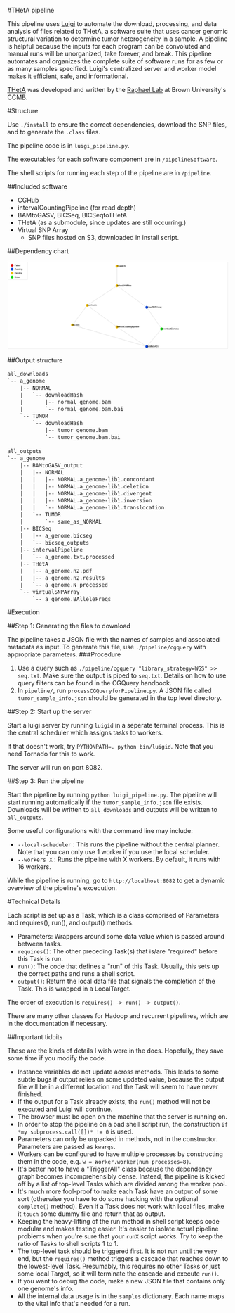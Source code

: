 #THetA pipeline

This pipeline uses [Luigi](https://github.com/spotify/luigi) to automate the download, processing, and data analysis of files related to THetA, a software suite that uses cancer genomic structural variation to determine tumor heterogeneity in a sample. A pipeline is helpful because the inputs for each program can be convoluted and manual runs will be unorganized, take forever, and break. This pipeline automates and organizes the complete suite of software runs for as few or as many samples specified. Luigi's centralized server and worker model makes it efficient, safe, and informational.

[THetA](https://github.com/raphael-group/THetA) was developed and written by the [Raphael Lab](http://compbio.cs.brown.edu/) at Brown University's CCMB.

#Structure

Use `./install` to ensure the correct dependencies, download the SNP files, and to generate the `.class` files.

The pipeline code is in `luigi_pipeline.py`. 

The executables for each software component are in `/pipelineSoftware`.

The shell scripts for running each step of the pipeline are in `/pipeline`. 

##Included software
+ CGHub
+ intervalCountingPipeline (for read depth)
+ BAMtoGASV, BICSeq, BICSeqtoTHetA
+ THetA (as a submodule, since updates are still occurring.)
+ Virtual SNP Array
	+ SNP files hosted on S3, downloaded in install script.

##Dependency chart

![Dependency Chart](PipelineSoftware/dep_chart.png)

##Output structure

	all_downloads
	`-- a_genome
	    |-- NORMAL
	    |   `-- downloadHash
	    |       |-- normal_genome.bam
	    |       `-- normal_genome.bam.bai
	    `-- TUMOR
	        `-- downloadHash
	            |-- tumor_genome.bam
	            `-- tumor_genome.bam.bai
	            
	all_outputs
	`-- a_genome
	    |-- BAMtoGASV_output
	    |   |-- NORMAL
	    |   |   |-- NORMAL.a_genome-lib1.concordant
	    |   |   |-- NORMAL.a_genome-lib1.deletion
	    |   |   |-- NORMAL.a_genome-lib1.divergent
	    |   |   |-- NORMAL.a_genome-lib1.inversion
	    |   |   `-- NORMAL.a_genome-lib1.translocation
	    |   `-- TUMOR
	    |       `-- same_as_NORMAL
	    |-- BICSeq
	    |   |-- a_genome.bicseg
	    |   `-- bicseq_outputs
	    |-- intervalPipeline
	    |   `-- a_genome.txt.processed
	    |-- THetA
	    |   |-- a_genome.n2.pdf
	    |   |-- a_genome.n2.results
	    |   `-- a_genome.N_processed
	    `-- virtualSNPArray
	        `-- a_genome.BAlleleFreqs

#Execution

##Step 1: Generating the files to download

The pipeline takes a JSON file with the names of samples and associated metadata as input. To generate this file, use `./pipeline/cgquery` with appropriate parameters.
###Procedure
1. Use a query such as `./pipeline/cgquery "library_strategy=WGS" >> seq.txt`. Make sure the output is piped to `seq.txt`. Details on how to use query filters can be found in the CGQuery handbook.
2. In `pipeline/`, run `processCGQueryforPipeline.py`. A JSON file called `tumor_sample_info.json` should be generated in the top level directory.

##Step 2: Start up the server

Start a luigi server by running `luigid` in a seperate terminal process. This is the central scheduler which assigns tasks to workers.

If that doesn't work, try `PYTHONPATH=. python bin/luigid`. Note that you need Tornado for this to work. 

The server will run on port 8082.

##Step 3: Run the pipeline

Start the pipeline by running `python luigi_pipeline.py`. The pipeline will start running automatically if the `tumor_sample_info.json` file exists. Downloads will be written to `all_downloads` and outputs will be written to `all_outputs`. 

Some useful configurations with the command line may include:

+ `--local-scheduler` : This runs the pipeline without the central planner. Note that you can only use 1 worker if you use the local scheduler.
+ `--workers X` : Runs the pipeline with X workers. By default, it runs with 16 workers.

While the pipeline is running, go to `http://localhost:8082` to get a dynamic overview of the pipeline's excecution.

#Technical Details

Each script is set up as a Task, which is a class comprised of Parameters and requires(), run(), and output() methods. 

+ Parameters: Wrappers around some data value which is passed around between tasks.
+ `requires()`: The other preceding Task(s) that is/are "required" before this Task is run.
+ `run()`: The code that defines a "run" of this Task. Usually, this sets up the correct paths and runs a shell script.
+ `output()`: Return the local data file that signals the completion of the Task. This is wrapped in a LocalTarget.

The order of execution is `requires() -> run() -> output()`.

There are many other classes for Hadoop and recurrent pipelines, which are in the documentation if necessary.

##Important tidbits

These are the kinds of details I wish were in the docs. Hopefully, they save some time if you modify the code.

+ Instance variables do not update across methods. This leads to some subtle bugs if output relies on some updated value, because the output file will be in a different location and the Task will seem to have never finished.
+ If the output for a Task already exists, the `run()` method will not be executed and Luigi will continue.
+ The browser must be open on the machine that the server is running on.
+ In order to stop the pipeline on a bad shell script run, the construction `if *my subprocess.call([])* != 0` is used.
+ Parameters can only be unpacked in methods, not in the constructor. Parameters are passed as `kwargs`.
+ Workers can be configured to have multiple processes by constructing them in the code, e.g. `w = Worker.worker(num_processes=8)`.
+ It's better not to have a "TriggerAll" class because the dependency graph becomes incomprehensibly dense. Instead, the pipeline is kicked off by a list of top-level Tasks which are divided among the worker pool.
+ It's much more fool-proof to make each Task have an output of some sort (otherwise you have to do some hacking with the optional `complete()` method). Even if a Task does not work with local files, make it `touch` some dummy file and return that as output.
+ Keeping the heavy-lifting of the run method in shell script keeps code modular and makes testing easier. It's easier to isolate actual pipeline problems when you're sure that your `runX` script works. Try to keep the ratio of Tasks to shell scripts 1 to 1.
+ The top-level task should be triggered first. It is not run until the very end, but the `requires()` method triggers a cascade that reaches down to the lowest-level Task. Presumably, this requires no other Tasks or just some local Target, so it will terminate the cascade and execute `run()`.
+ If you want to debug the code, make a new JSON file that contains only one genome's info.
+ All the internal data usage is in the `samples` dictionary. Each name maps to the vital info that's needed for a run.
